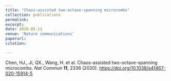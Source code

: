 ```yaml
---
title: "Chaos-assisted two-octave-spanning microcombs"
collection: publications
permalink: 
excerpt: 
date: 2020-05-11
venue: 'Nature communications'
paperurl: 
citation:

---
```


Chen, HJ., Ji, QX., Wang, H. et al. Chaos-assisted two-octave-spanning microcombs. <i>Nat Commun</i> <b>11</b>, 2336 (2020). <a href="https://doi.org/10.1038/s41467-020-15914-5" target="_blank">https://doi.org/10.1038/s41467-020-15914-5</a>
